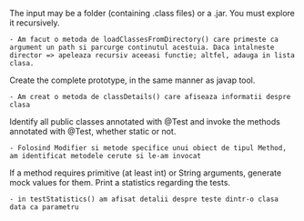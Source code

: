 The input may be a folder (containing .class files) or a .jar. You must explore it recursively.

    - Am facut o metoda de loadClassesFromDirectory() care primeste ca argument un path si parcurge continutul acestuia. Daca intalneste director => apeleaza recursiv aceeasi functie; altfel, adauga in lista clasa.

Create the complete prototype, in the same manner as javap tool.

    - Am creat o metoda de classDetails() care afiseaza informatii despre clasa

Identify all public classes annotated with @Test and invoke the methods annotated with @Test, whether static or not.

    - Folosind Modifier si metode specifice unui obiect de tipul Method, am identificat metodele cerute si le-am invocat

If a method requires primitive (at least int) or String arguments, generate mock values for them.
Print a statistics regarding the tests.

    - in testStatistics() am afisat detalii despre teste dintr-o clasa data ca parametru